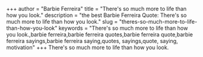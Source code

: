 +++
author = "Barbie Ferreira"
title = "There's so much more to life than how you look."
description = "the best Barbie Ferreira Quote: There's so much more to life than how you look."
slug = "theres-so-much-more-to-life-than-how-you-look"
keywords = "There's so much more to life than how you look.,barbie ferreira,barbie ferreira quotes,barbie ferreira quote,barbie ferreira sayings,barbie ferreira saying,quotes, sayings,quote, saying, motivation"
+++
There's so much more to life than how you look.
